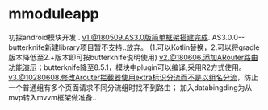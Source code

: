 # mmoduleapp
初探android模块开发..
v1.@180509.AS3.0版简单框架搭建完成.
AS3.0.0--butterknife新建library项目暂不支持..放弃。
(1.可以Kotlin替换，2.可以将gradle版本降低至2.+版本即可按butterknife说明使用)
v2.@180606.添加ARouter路由功能演示；butterknife降至8.5.1，模块中plugin可以编译,采用R2方式使用。
v3.@10280608.修改Arouter拦截器使用extra标识分流而不是以组名分流，防止一个普通组有多个页面请求不同分流组时找不到路由；
加入databingding为从mvp转入mvvm框架做准备..
